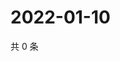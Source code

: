 # 2022-01-10

共 0 条

<!-- BEGIN WEIBO -->
<!-- 最后更新时间 Mon Jan 10 2022 14:15:25 GMT+0800 (China Standard Time) -->

<!-- END WEIBO -->
